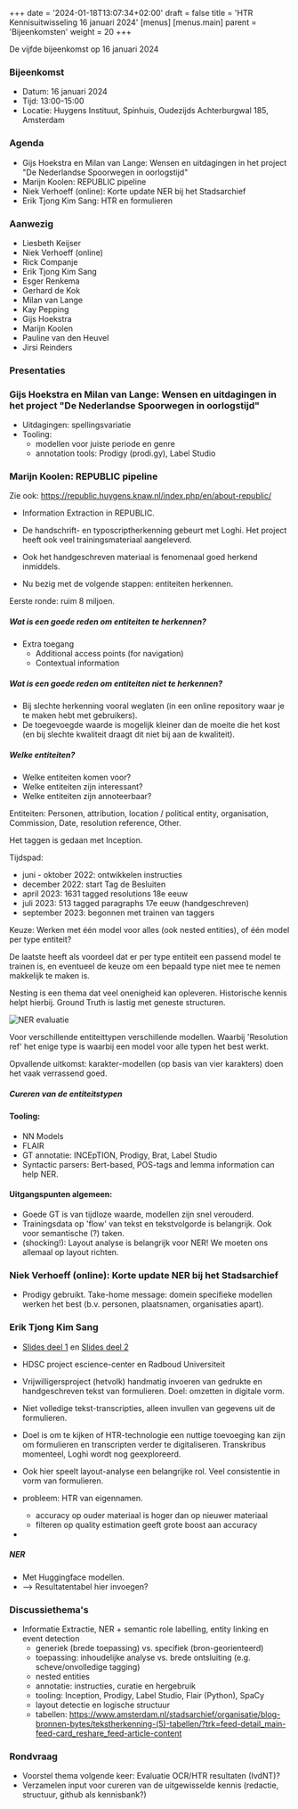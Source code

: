 +++
date = '2024-01-18T13:07:34+02:00'
draft = false
title = 'HTR Kennisuitwisseling 16 januari 2024'
[menus]
  [menus.main]
    parent = 'Bijeenkomsten'
    weight = 20
+++

De vijfde bijeenkomst op 16 januari 2024

### Bijeenkomst

- Datum: 16 januari 2024
- Tijd: 13:00-15:00
- Locatie: Huygens Instituut, Spinhuis, Oudezijds Achterburgwal 185, Amsterdam

### Agenda

- Gijs Hoekstra en Milan van Lange: Wensen en uitdagingen in het project "De Nederlandse Spoorwegen in oorlogstijd"
- Marijn Koolen: REPUBLIC pipeline
- Niek Verhoeff (online): Korte update NER bij het Stadsarchief
- Erik Tjong Kim Sang: HTR en formulieren

<!--more-->

### Aanwezig

- Liesbeth Keijser
- Niek Verhoeff (online)
- Rick Companje
- Erik Tjong Kim Sang
- Esger Renkema
- Gerhard de Kok
- Milan van Lange
- Kay Pepping
- Gijs Hoekstra
- Marijn Koolen
- Pauline van den Heuvel
- Jirsi Reinders




### Presentaties

### Gijs Hoekstra en Milan van Lange: Wensen en uitdagingen in het project "De Nederlandse Spoorwegen in oorlogstijd"

- Uitdagingen: spellingsvariatie
- Tooling: 
    - modellen voor juiste periode en genre
    - annotation tools: Prodigy (prodi.gy), Label Studio

### Marijn Koolen: REPUBLIC pipeline

Zie ook: https://republic.huygens.knaw.nl/index.php/en/about-republic/ 

- Information Extraction in REPUBLIC.
- De handschrift- en typoscriptherkenning gebeurt met Loghi. Het project heeft ook veel trainingsmateriaal aangeleverd.

- Ook het handgeschreven materiaal is fenomenaal goed herkend inmiddels.

- Nu bezig met de volgende stappen: entiteiten herkennen. 

Eerste ronde: ruim 8 miljoen. 

##### Wat is een goede reden om entiteiten te herkennen?

- Extra toegang
    - Additional access points (for navigation)
    - Contextual information 

##### Wat is een goede reden om entiteiten niet te herkennen?

- Bij slechte herkenning vooral weglaten (in een online repository waar je te maken hebt met gebruikers).
- De toegevoegde waarde is mogelijk kleiner dan de moeite die het kost (en bij slechte kwaliteit draagt dit niet bij aan de kwaliteit).

##### Welke entiteiten?
- Welke entiteiten komen voor?
- Welke entiteiten zijn interessant?
- Welke entiteiten zijn annoteerbaar?

Entiteiten: Personen, attribution, location / political entity, organisation, Commission, Date, resolution reference, Other.

Het taggen is gedaan met Inception. 

Tijdspad:
- juni - oktober 2022: ontwikkelen instructies
- december 2022: start Tag de Besluiten
- april 2023: 1631 tagged resolutions 18e eeuw
- juli 2023: 513 tagged paragraphs 17e eeuw (handgeschreven)
- september 2023: begonnen met trainen van taggers

Keuze: Werken met één model voor alles (ook nested entities), of één model per type entiteit? 

De laatste heeft als voordeel dat er per type entiteit een passend model te trainen is, en eventueel de keuze om een bepaald type niet mee te nemen makkelijk te maken is.

Nesting is een thema dat veel onenigheid kan opleveren. Historische kennis helpt hierbij. Ground Truth is lastig met geneste structuren.

![NER evaluatie](../../images/ner_evaluation-REPUBLIC.jpg)

Voor verschillende entiteittypen verschillende modellen. Waarbij 'Resolution ref' het enige type is waarbij een model voor alle typen het best werkt.

Opvallende uitkomst: karakter-modellen (op basis van vier karakters) doen het vaak verrassend goed.

##### Cureren van de entiteitstypen

#### Tooling:
- NN Models
- FLAIR
- GT annotatie: INCEpTION, Prodigy, Brat, Label Studio
- Syntactic parsers: Bert-based, POS-tags and lemma information can help NER.

#### Uitgangspunten algemeen:
- Goede GT is van tijdloze waarde, modellen zijn snel verouderd.
- Trainingsdata op 'flow' van tekst en tekstvolgorde is belangrijk. Ook voor semantische (?) taken.
- (shocking!): Layout analyse is belangrijk voor NER! We moeten ons allemaal op layout richten. 

### Niek Verhoeff (online): Korte update NER bij het Stadsarchief
- Prodigy gebruikt. Take-home message: domein specifieke modellen werken het best (b.v. personen, plaatsnamen, organisaties apart). 

### Erik Tjong Kim Sang

- [Slides deel 1](https://ifarm.nl/erikt/talks/slides-20230922-clin.pdf) en [Slides deel 2](https://ifarm.nl/erikt/talks/slides-20231130-clariah.pdf)

- HDSC project escience-center en Radboud Universiteit

- Vrijwilligersproject (hetvolk) handmatig invoeren van gedrukte en handgeschreven tekst van formulieren. Doel: omzetten in digitale vorm.
- Niet volledige tekst-transcripties, alleen invullen van gegevens uit de formulieren.
- Doel is om te kijken of HTR-technologie een nuttige toevoeging kan zijn om formulieren en transcripten verder te digitaliseren. Transkribus momenteel, Loghi wordt nog geexploreerd.

- Ook hier speelt layout-analyse een belangrijke rol. Veel consistentie in vorm van formulieren.

- probleem: HTR van eigennamen.
    - accuracy op ouder materiaal is hoger dan op nieuwer materiaal
    - filteren op quality estimation geeft grote boost aan accuracy
- 

##### NER

- Met Huggingface modellen. 
- --> Resultatentabel hier invoegen?

### Discussiethema's 

- Informatie Extractie, NER + semantic role labelling, entity linking en event detection
    - generiek (brede toepassing) vs. specifiek (bron-georienteerd)
    - toepassing: inhoudelijke analyse vs. brede ontsluiting (e.g. scheve/onvolledige tagging)
    - nested entities
    - annotatie: instructies, curatie en hergebruik
    - tooling: Inception, Prodigy, Label Studio, Flair (Python), SpaCy
    - layout detectie en logische structuur
    - tabellen: https://www.amsterdam.nl/stadsarchief/organisatie/blog-bronnen-bytes/tekstherkenning-(5)-tabellen/?trk=feed-detail_main-feed-card_reshare_feed-article-content

### Rondvraag

- Voorstel thema volgende keer: Evaluatie OCR/HTR resultaten (IvdNT)?
- Verzamelen input voor cureren van de uitgewisselde kennis (redactie, structuur, github als kennisbank?)





